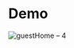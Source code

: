 # Demo
![guestHome – 4](https://user-images.githubusercontent.com/62179996/101258823-0c196d80-374b-11eb-8b3c-7439f707a77d.jpg)
